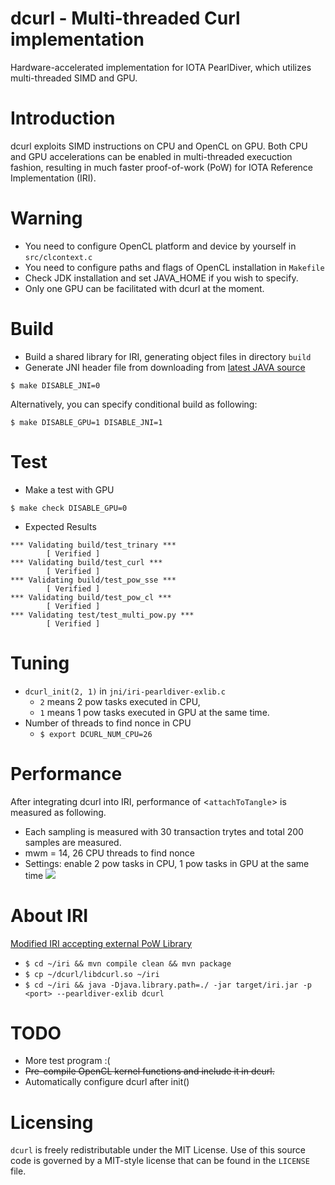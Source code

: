 # dcurl - Multi-threaded Curl implementation
Hardware-accelerated implementation for IOTA PearlDiver, which utilizes multi-threaded SIMD and GPU.

# Introduction
dcurl exploits SIMD instructions on CPU and OpenCL on GPU. Both CPU and GPU accelerations can be
enabled in multi-threaded execuction fashion, resulting in much faster proof-of-work (PoW) for IOTA
Reference Implementation (IRI).

# Warning
* You need to configure OpenCL platform and device by yourself in ```src/clcontext.c```
* You need to configure paths and flags of OpenCL installation in ```Makefile```
* Check JDK installation and set JAVA_HOME if you wish to specify.
* Only one GPU can be facilitated with dcurl at the moment.

# Build
* Build a shared library for IRI, generating object files in directory `build`
* Generate JNI header file from downloading from [latest JAVA source](https://github.com/chenwei-tw/iri/tree/feat/new_pow_interface)
```shell
$ make DISABLE_JNI=0
```
Alternatively, you can specify conditional build as following:
```shell
$ make DISABLE_GPU=1 DISABLE_JNI=1
```

# Test
* Make a test with GPU

```$ make check DISABLE_GPU=0```

* Expected Results

```
*** Validating build/test_trinary ***
        [ Verified ]
*** Validating build/test_curl ***
        [ Verified ]
*** Validating build/test_pow_sse ***
        [ Verified ]
*** Validating build/test_pow_cl ***
        [ Verified ]
*** Validating test/test_multi_pow.py ***
        [ Verified ]
```

# Tuning
* ```dcurl_init(2, 1)``` in ```jni/iri-pearldiver-exlib.c```
    * ```2``` means 2 pow tasks executed in CPU,
    * ```1``` means 1 pow tasks executed in GPU at the same time.
* Number of threads to find nonce in CPU
    * ```$ export DCURL_NUM_CPU=26```

# Performance 
After integrating dcurl into IRI, performance of <```attachToTangle```> is measured as following.
* Each sampling is measured with 30 transaction trytes and total 200 samples are measured.
* mwm = 14, 26 CPU threads to find nonce
* Settings: enable 2 pow tasks in CPU, 1 pow tasks in GPU at the same time
![](https://lh4.googleusercontent.com/2U_TpfAtEbPdHBcGKD1zl0t0bzo2Rubj0DxXxvV-Rh31Yr7oCCtptutQpLLizMgR7ousEXUtwM6RASnQLOJnGePhQ5Emh1w8l8GlKzMtZ0Yv-TySF2gh3u48BAmllAJv2VjNaxgFGCA)

# About IRI
[Modified IRI accepting external PoW Library](https://github.com/chenwei-tw/iri/tree/feat/new_pow_interface)
* ```$ cd ~/iri && mvn compile clean && mvn package```
* ```$ cp ~/dcurl/libdcurl.so ~/iri```
* ```$ cd ~/iri && java -Djava.library.path=./ -jar target/iri.jar -p <port> --pearldiver-exlib dcurl```

# TODO
* More test program :(
* ~~Pre-compile OpenCL kernel functions and include it in dcurl.~~
* Automatically configure dcurl after init()

# Licensing

`dcurl` is freely redistributable under the MIT License.
Use of this source code is governed by a MIT-style license that can be
found in the `LICENSE` file.
